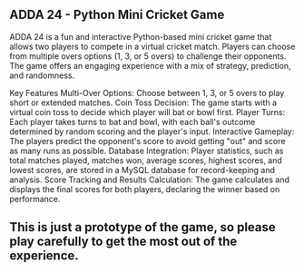 ## ADDA 24 - Python Mini Cricket Game
ADDA 24 is a fun and interactive Python-based mini cricket game that allows two players to compete in a virtual cricket match. Players can choose from multiple overs options (1, 3, or 5 overs) to challenge their opponents. The game offers an engaging experience with a mix of strategy, prediction, and randomness.

Key Features
Multi-Over Options: Choose between 1, 3, or 5 overs to play short or extended matches.
Coin Toss Decision: The game starts with a virtual coin toss to decide which player will bat or bowl first.
Player Turns: Each player takes turns to bat and bowl, with each ball's outcome determined by random scoring and the player's input.
Interactive Gameplay: The players predict the opponent's score to avoid getting "out" and score as many runs as possible.
Database Integration: Player statistics, such as total matches played, matches won, average scores, highest scores, and lowest scores, are stored in a MySQL database for record-keeping and analysis.
Score Tracking and Results Calculation: The game calculates and displays the final scores for both players, declaring the winner based on performance.


## This is just a prototype of the game, so please play carefully to get the most out of the experience.